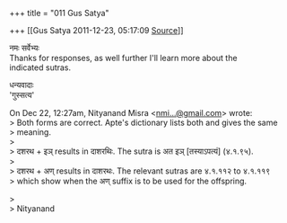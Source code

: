 +++
title = "011 Gus Satya"

+++
[[Gus Satya	2011-12-23, 05:17:09 [Source](https://groups.google.com/g/samskrita/c/F3zKLnBEw8o)]]



नमः सर्वेभ्यः  
Thanks for responses, as well further I'll learn more about the  
indicated sutras.

धन्यवादाः  
'गुस्सत्य'

On Dec 22, 12:27am, Nityanand Misra \<[nmi...@gmail.com]()\> wrote:  
\> Both forms are correct. Apte's dictionary lists both and gives the same  
\> meaning.  
\>  
\> दशरथ + इञ् results in दाशरथिः. The sutra is अत इञ् \[तस्याऽपत्यं\] (४.१.९५).  
\>  
\> दशरथ + अण् results in दाशरथः. The relevant sutras are ४.१.११२ to ४.१.११९  
\> which show when the अण् suffix is to be used for the offspring.

\>  
\> Nityanand  

